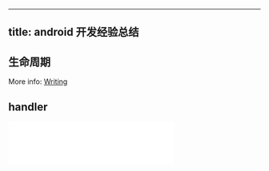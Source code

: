 
---
title: android  开发经验总结
---





## 生命周期


More info: [Writing](https://hexo.io/docs/writing.html)



## handler





<iframe frameborder="no" border="0" marginwidth="0" marginheight="0" width=330 height=86 src="//music.163.com/outchain/player?type=2&id=474567580&auto=1&height=66"></iframe>